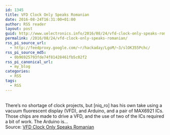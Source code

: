 ```yaml
---
id: 1345
title: VFD Clock Only Speaks Romanian
date: 2016-08-24T16:31:00+01:00
author: RSS reader
layout: post
guid: http://www.uelectronics.info/2016/08/24/vfd-clock-only-speaks-romanian/
permalink: /2016/08/24/vfd-clock-only-speaks-romanian/
rss_pi_source_url:
  - http://feedproxy.google.com/~r/hackaday/LgoM/~3/slOK355Pchc/
rss_pi_source_md5:
  - 0b96925793fde74f81428461fb5c02f2
rss_pi_canonical_url:
  - my_blog
categories:
  - RSS
tags:
  - RSS
---
```

&#013;  
There’s no shortage of clock projects, but [niq_ro] has his own take using a vacuum fluorescent display (VFD), and Arduino, and a pair of MAX6921 ICs. Those chips are made to drive a VFD, and the use of two of the ICs required a bit of work. The Arduino is…&#013;  
Source: <a href="http://feedproxy.google.com/~r/hackaday/LgoM/~3/slOK355Pchc/" target="_blank">VFD Clock Only Speaks Romanian</a>